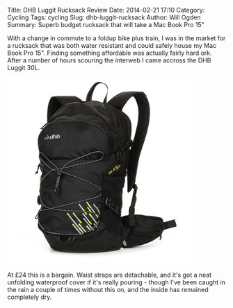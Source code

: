 Title: DHB Luggit Rucksack Review
Date: 2014-02-21 17:10
Category: Cycling
Tags: cycling
Slug: dhb-luggit-rucksack
Author: Will Ogden
Summary: Superb budget rucksack that will take a Mac Book Pro 15"

With a change in commute to a foldup bike plus train, I was in the market for a rucksack that was both water
resistant and could safely house my Mac Book Pro 15". Finding something affordable was actually fairly hard ork.
After a number of hours scouring the interweb I came accross the DHB Luggit 30L.

![DHB SLICE Rucksack](/en/images/dhb_SLICE_30L_rucksack_1000px.jpg "DHB Slice Rucksack")

At £24 this is a bargain. Waist straps are detachable, and it's got a neat unfolding waterproof cover if it's
really pouring - though I've been caught in the rain a couple of times without this on, and the inside has
remained completely dry.